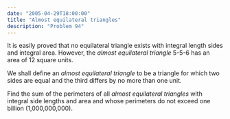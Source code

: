 ```yaml
---
date: "2005-04-29T18:00:00"
title: "Almost equilateral triangles"
description: "Problem 94"
---
```


<p>It is easily proved that no equilateral triangle exists with integral length sides and integral area. However, the <i>almost equilateral triangle</i> 5-5-6 has an area of 12 square units.</p>
<p>We shall define an <i>almost equilateral triangle</i> to be a triangle for which two sides are equal and the third differs by no more than one unit.</p>
<p>Find the sum of the perimeters of all <i>almost equilateral triangles</i> with integral side lengths and area and whose perimeters do not exceed one billion (1,000,000,000).</p>

